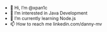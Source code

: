 - 👋 Hi, I’m @xpan1c  
- 👀 I’m interested in Java Development
- 🌱 I’m currently learning Node.js
- 📫 How to reach me linkedin.com/danny-mv

<!---
xpan1c/xpan1c is a ✨ special ✨ repository because its `README.md` (this file) appears on your GitHub profile.
You can click the Preview link to take a look at your changes.
--->
